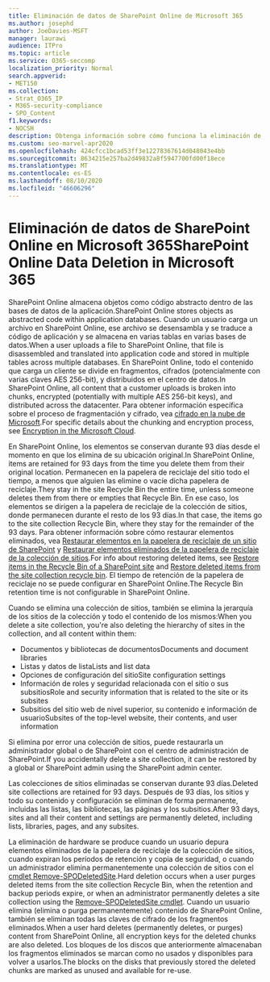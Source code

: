 ```yaml
---
title: Eliminación de datos de SharePoint Online de Microsoft 365
ms.author: josephd
author: JoeDavies-MSFT
manager: laurawi
audience: ITPro
ms.topic: article
ms.service: O365-seccomp
localization_priority: Normal
search.appverid:
- MET150
ms.collection:
- Strat_O365_IP
- M365-security-compliance
- SPO_Content
f1.keywords:
- NOCSH
description: Obtenga información sobre cómo funciona la eliminación de datos en SharePoint Online, como el lugar donde se almacena el contenido eliminado y durante cuánto tiempo.
ms.custom: seo-marvel-apr2020
ms.openlocfilehash: 424cfcc1bcad53ff3e12278367614d048043e4bb
ms.sourcegitcommit: 8634215e257ba2d49832a8f5947700fd00f18ece
ms.translationtype: MT
ms.contentlocale: es-ES
ms.lasthandoff: 08/10/2020
ms.locfileid: "46606296"
---
```

# <a name="sharepoint-online-data-deletion-in-microsoft-365"></a><span data-ttu-id="0e778-103">Eliminación de datos de SharePoint Online en Microsoft 365</span><span class="sxs-lookup"><span data-stu-id="0e778-103">SharePoint Online Data Deletion in Microsoft 365</span></span>

<span data-ttu-id="0e778-104">SharePoint Online almacena objetos como código abstracto dentro de las bases de datos de la aplicación.</span><span class="sxs-lookup"><span data-stu-id="0e778-104">SharePoint Online stores objects as abstracted code within application databases.</span></span> <span data-ttu-id="0e778-105">Cuando un usuario carga un archivo en SharePoint Online, ese archivo se desensambla y se traduce a código de aplicación y se almacena en varias tablas en varias bases de datos.</span><span class="sxs-lookup"><span data-stu-id="0e778-105">When a user uploads a file to SharePoint Online, that file is disassembled and translated into application code and stored in multiple tables across multiple databases.</span></span> <span data-ttu-id="0e778-106">En SharePoint Online, todo el contenido que carga un cliente se divide en fragmentos, cifrados (potencialmente con varias claves AES 256-bit), y distribuidos en el centro de datos.</span><span class="sxs-lookup"><span data-stu-id="0e778-106">In SharePoint Online, all content that a customer uploads is broken into chunks, encrypted (potentially with multiple AES 256-bit keys), and distributed across the datacenter.</span></span> <span data-ttu-id="0e778-107">Para obtener información específica sobre el proceso de fragmentación y cifrado, vea [cifrado en la nube de Microsoft](https://docs.microsoft.com/microsoft-365/compliance/office-365-encryption-in-the-microsoft-cloud-overview).</span><span class="sxs-lookup"><span data-stu-id="0e778-107">For specific details about the chunking and encryption process, see [Encryption in the Microsoft Cloud](https://docs.microsoft.com/microsoft-365/compliance/office-365-encryption-in-the-microsoft-cloud-overview).</span></span> 

<span data-ttu-id="0e778-108">En SharePoint Online, los elementos se conservan durante 93 días desde el momento en que los elimina de su ubicación original.</span><span class="sxs-lookup"><span data-stu-id="0e778-108">In SharePoint Online, items are retained for 93 days from the time you delete them from their original location.</span></span> <span data-ttu-id="0e778-109">Permanecen en la papelera de reciclaje del sitio todo el tiempo, a menos que alguien las elimine o vacíe dicha papelera de reciclaje.</span><span class="sxs-lookup"><span data-stu-id="0e778-109">They stay in the site Recycle Bin the entire time, unless someone deletes them from there or empties that Recycle Bin.</span></span> <span data-ttu-id="0e778-110">En ese caso, los elementos se dirigen a la papelera de reciclaje de la colección de sitios, donde permanecen durante el resto de los 93 días.</span><span class="sxs-lookup"><span data-stu-id="0e778-110">In that case, the items go to the site collection Recycle Bin, where they stay for the remainder of the 93 days.</span></span> <span data-ttu-id="0e778-111">Para obtener información sobre cómo restaurar elementos eliminados, vea [Restaurar elementos en la papelera de reciclaje de un sitio de SharePoint](https://support.office.com/article/6df466b6-55f2-4898-8d6e-c0dff851a0be#ID0EAADAAA=Online
) y [Restaurar elementos eliminados de la papelera de reciclaje de la colección de sitios](https://support.office.com/article/5fa924ee-16d7-487b-9a0a-021b9062d14b).</span><span class="sxs-lookup"><span data-stu-id="0e778-111">For info about restoring deleted items, see [Restore items in the Recycle Bin of a SharePoint site](https://support.office.com/article/6df466b6-55f2-4898-8d6e-c0dff851a0be#ID0EAADAAA=Online
) and [Restore deleted items from the site collection recycle bin](https://support.office.com/article/5fa924ee-16d7-487b-9a0a-021b9062d14b).</span></span> <span data-ttu-id="0e778-112">El tiempo de retención de la papelera de reciclaje no se puede configurar en SharePoint Online.</span><span class="sxs-lookup"><span data-stu-id="0e778-112">The Recycle Bin retention time is not configurable in SharePoint Online.</span></span>

<span data-ttu-id="0e778-113">Cuando se elimina una colección de sitios, también se elimina la jerarquía de los sitios de la colección y todo el contenido de los mismos:</span><span class="sxs-lookup"><span data-stu-id="0e778-113">When you delete a site collection, you're also deleting the hierarchy of sites in the collection, and all content within them:</span></span>

- <span data-ttu-id="0e778-114">Documentos y bibliotecas de documentos</span><span class="sxs-lookup"><span data-stu-id="0e778-114">Documents and document libraries</span></span>
- <span data-ttu-id="0e778-115">Listas y datos de lista</span><span class="sxs-lookup"><span data-stu-id="0e778-115">Lists and list data</span></span>
- <span data-ttu-id="0e778-116">Opciones de configuración del sitio</span><span class="sxs-lookup"><span data-stu-id="0e778-116">Site configuration settings</span></span>
- <span data-ttu-id="0e778-117">Información de roles y seguridad relacionada con el sitio o sus subsitios</span><span class="sxs-lookup"><span data-stu-id="0e778-117">Role and security information that is related to the site or its subsites</span></span>
- <span data-ttu-id="0e778-118">Subsitios del sitio web de nivel superior, su contenido e información de usuario</span><span class="sxs-lookup"><span data-stu-id="0e778-118">Subsites of the top-level website, their contents, and user information</span></span>

<span data-ttu-id="0e778-119">Si elimina por error una colección de sitios, puede restaurarla un administrador global o de SharePoint con el centro de administración de SharePoint.</span><span class="sxs-lookup"><span data-stu-id="0e778-119">If you accidentally delete a site collection, it can be restored by a global or SharePoint admin using the SharePoint admin center.</span></span>

<span data-ttu-id="0e778-120">Las colecciones de sitios eliminadas se conservan durante 93 días.</span><span class="sxs-lookup"><span data-stu-id="0e778-120">Deleted site collections are retained for 93 days.</span></span> <span data-ttu-id="0e778-121">Después de 93 días, los sitios y todo su contenido y configuración se eliminan de forma permanente, incluidas las listas, las bibliotecas, las páginas y los subsitios.</span><span class="sxs-lookup"><span data-stu-id="0e778-121">After 93 days, sites and all their content and settings are permanently deleted, including lists, libraries, pages, and any subsites.</span></span>

<span data-ttu-id="0e778-122">La eliminación de hardware se produce cuando un usuario depura elementos eliminados de la papelera de reciclaje de la colección de sitios, cuando expiran los períodos de retención y copia de seguridad, o cuando un administrador elimina permanentemente una colección de sitios con el [cmdlet Remove-SPODeletedSite](/powershell/module/sharepoint-online/Remove-SPODeletedSite?view=sharepoint-ps).</span><span class="sxs-lookup"><span data-stu-id="0e778-122">Hard deletion occurs when a user purges deleted items from the site collection Recycle Bin, when the retention and backup periods expire, or when an administrator permanently deletes a site collection using the [Remove-SPODeletedSite cmdlet](/powershell/module/sharepoint-online/Remove-SPODeletedSite?view=sharepoint-ps).</span></span> <span data-ttu-id="0e778-123">Cuando un usuario elimina (elimina o purga permanentemente) contenido de SharePoint Online, también se eliminan todas las claves de cifrado de los fragmentos eliminados.</span><span class="sxs-lookup"><span data-stu-id="0e778-123">When a user hard deletes (permanently deletes, or purges) content from SharePoint Online, all encryption keys for the deleted chunks are also deleted.</span></span> <span data-ttu-id="0e778-124">Los bloques de los discos que anteriormente almacenaban los fragmentos eliminados se marcan como no usados y disponibles para volver a usarlos.</span><span class="sxs-lookup"><span data-stu-id="0e778-124">The blocks on the disks that previously stored the deleted chunks are marked as unused and available for re-use.</span></span>
